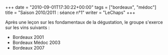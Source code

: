 +++
date = "2010-09-01T17:30:22+00:00"
tags = ["bordeaux", "médoc"]
title = "Saison 2010/2011 : séance n°1"
writer = "LeChaps"
+++

Après une leçon sur les fondamentaux de la dégustation, le groupe s'exerce sur les vins suivants :

* Bordeaux 2001
* Bordeaux Médoc 2003
* Bordeaux 2007